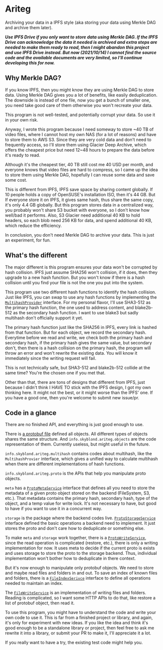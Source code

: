# Ariteg

Archiving your data in a IPFS style (aka storing your data using Merkle DAG and
archive them later).

***Use IPFS Drive if you only want to store data using Merkle DAG.
If the IPFS Drive can acknowledge the data it needed is archived and extra steps
are needed to make them ready to read, then I might abandon this project and use
IPFS Drive instead. But now (2021/10/14) I cannot find the source code and the 
available documents are very limited, so I'll continue developing this for now.***

## Why Merkle DAG?

If you know IPFS, then you might know they are using Merkle DAG to store data.
Using Merkle DAG gives you a lot of benefits, like easily deduplication. The downside
is instead of one file, now you get a bunch of smaller one, you need take good care
of them otherwise you won't recreate your data.

This program is not well-tested, and potentially corrupt your data. So use it in
your own risk.

Anyway, I wrote this program because I need someway to store ~40 TB of video files,
where I cannot host my own NAS (for a lot of reasons) and have to store them to
AWS S3. Since they are very cold data and don't need to frequently access, so I'll
store them using Glacier Deep Archive, which offers the cheapest price but need
12~48 hours to prepare the data before it's ready to read.

Although it's the cheapest tier, 40 TB still cost me 40 USD per month, and everyone
knows that video files are hard to compress, so I came up the idea to store them
using Merkle DAG, hopefully I can reuse some data and save some cost.

This is different from IPFS, IPFS save space by sharing content globally. If
10 people holds a copy of OpenSUSE's installation ISO, then it's 44 GB. But If
everyone store it on IPFS, it gives same hash, thus share the same copy, it's only
4.4 GB globally. But this program stores data in a centralized way, you probably
won't share S3 bucket with everyone, so I don't know how well/bad it performs.
Also, S3 Glacier need additional 40 KB to hold headers, so each blob need 256 KB
for data, and spend additional 40 KB, which reduce the efficiency.

In conclusion, you don't need Merkle DAG to archive your data. This is just an
experiment, for fun.

## What's the different

The major different is this program ensures your data won't be corrupted by hash
collision. IPFS just assume SHA256 won't collision, if it does, then they upgrade
to a new hash function. But you won't know if there is a hash collision until you
find your file is not the one you put into the system.

This program use two different hash functions to identify the hash collision. 
Just like IPFS, you can swap to use any hash functions by implementing the 
[`MultihashProvider`](/src/main/kotlin/info/skyblond/ariteg/multihash/MultihashProvider.kt)
interface. For my personal flavor, I'll use SHA3-512 as the primary hash function,
the one used to address content, and blake2b-512 as the secondary hash function.
I want to use blake3 but sadly multihash don't officially support it yet. 

The primary hash function just like the SHA256 in IPFS, every link is hashed from
that function. But for each object, we record the secondary hash. Everytime before
we read and write, we check both the primary hash and secondary hash, if the 
primary hash gives the same value, but secondary don't, then there is a hash collision
on the primary hash, the program will throw an error and won't rewrite the existing
data. You will know it immediately since the writing request will fail.

This is not technically safe, but SHA3-512 and blake2b-512 collide at the same time?
You're the chosen one if you met that.

Other than that, there are tons of designs that different from IPFS, just because
I didn't think I HAVE TO stick with the IPFS design, I got my own thinking here.
It might not the best, or it might worse than the IPFS' one. If you have a good
one, then you're welcome to submit new issue/pr.

## Code in a glance

There are no finished API, and everything is just good enough to use.

There is [a protobuf file](/src/main/proto/info/skyblond/ariteg/protos/objects.proto)
defined all objects. All different types of objects shares the same structure.
And `info.skyblond.ariteg.objects` are the code representation of them. Currently
useless, but might useful in the future.

`info.skyblond.ariteg.multihash` contains codes about multihash, like the 
`MultihashProvier` interface, which gives a unified way to calculate multihash
when there are different implementations of hash functions.

`info.skyblond.ariteg.proto` is the APIs that help you manipulate proto objects.

`meta` has a [`ProtoMetaService`](/src/main/kotlin/info/skyblond/ariteg/proto/meta/ProtoMetaService.kt)
interface that defines all you need to store the metadata of a given proto object
stored on the backend (FileSystem, S3, etc.). That metadata contains the primary
hash, secondary hash, type of the object, and a temp value for write lock. It's
not necessary to have, but good to have if you want to use it in a concurrent way.

`storage` is the package where the backend codes live. [`ProtoStorageService`](/src/main/kotlin/info/skyblond/ariteg/proto/storage/ProtoStorageService.kt)
interface defined the basic operations a backend need to implement. It just stores
the proto and don't care how to deduplicate or something else.

To make `meta` and `storage` work together, there is a [`ProtoWriteService`](/src/main/kotlin/info/skyblond/ariteg/proto/ProtoWriteService.kt),
since the read operation is complicated (restore, etc.), there is only a writing 
implementation for now. It uses meta to decide if the current proto is exists
and uses storage to store the proto to the storage backend. Thus, individual
implementation won't bother how to deduplicate in there context.

But it's now enough to manipulate only protobuf objects. We need to store and
maybe read files and folders in and out. To save an index of known files and folders,
there is a [`FileIndexSerivce`](/src/main/kotlin/info/skyblond/ariteg/file/FileIndexService.kt)
interface to define all operations needed to maintain an index.

The [`FileWriteService`](/src/main/kotlin/info/skyblond/ariteg/file/FileWriteService.kt)
is an implementation of writing files and folders. Reading is complicated, so I want
some HTTP APIs to do that, like restore a list of protobuf object, then read it.

To use this program, you might have to understand the code and write your own code
to use it. This is far from a finished project or library, and again, it's only for
experiment with new ideas. If you like the idea and think it's good enough to be 
a standalone library or project, then feel free to ask me rewrite it into a library,
or submit your PR to make it, I'll appreciate it a lot.

If you really want to have a try, the existing test code might help you.
